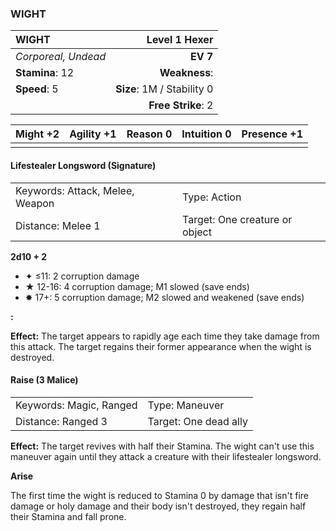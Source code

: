 ### WIGHT

| WIGHT               |          **Level 1 Hexer** |
| :------------------ | -------------------------: |
| *Corporeal, Undead* |                   **EV 7** |
| **Stamina**: 12     |              **Weakness**: |
| **Speed**: 5        | **Size**: 1M / Stability 0 |
|                     |         **Free Strike**: 2 |

| **Might** +2 | **Agility** +1 | **Reason** 0 | **Intuition** 0 | **Presence** +1 |
| ------------ | -------------- | ------------ | --------------- | --------------- |
|              |                |              |                 |                 |

#### Lifestealer Longsword (Signature)

|                                 |                                |
| :------------------------------ | :----------------------------- |
| Keywords: Attack, Melee, Weapon | Type: Action                   |
| Distance: Melee 1               | Target: One creature or object |

**2d10 + 2**

- ✦ ≤11: 2 corruption damage
- ★ 12-16: 4 corruption damage; M1 slowed (save ends)
- ✸ 17+: 5 corruption damage; M2 slowed and weakened (save ends)

**:**

**Effect:** The target appears to rapidly age each time they take damage from this attack. The target regains their former appearance when the wight is destroyed.

#### Raise (3 Malice)

|                         |                       |
| :---------------------- | :-------------------- |
| Keywords: Magic, Ranged | Type: Maneuver        |
| Distance: Ranged 3      | Target: One dead ally |

**Effect:** The target revives with half their Stamina. The wight can't use this maneuver again until they attack a creature with their lifestealer longsword.

**Arise**

The first time the wight is reduced to Stamina 0 by damage that isn't fire damage or holy damage and their body isn't destroyed, they regain half their Stamina and fall prone.
